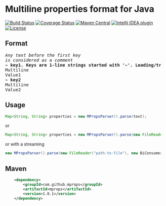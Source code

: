 # Multiline properties format for Java
[![Build Status](https://travis-ci.org/mprops/mprops-java.svg?branch=master)](https://travis-ci.org/mprops/mprops-java)
[![Coverage Status](https://coveralls.io/repos/github/mprops/mprops-java/badge.svg)](https://coveralls.io/github/mprops/mprops-java)
[![Maven Central](https://maven-badges.herokuapp.com/maven-central/com.github.mprops/mprops/badge.svg)](https://maven-badges.herokuapp.com/maven-central/com.github.mprops/mprops)
[![Intellij IDEA plugin](https://img.shields.io/badge/plugin-Intellij%20IDEA-blue.svg)](https://github.com/mprops/mprops-idea)
[![License](https://img.shields.io/badge/license-Apache%202.0-blue.svg)](https://opensource.org/licenses/Apache-2.0)

## Format
<pre>
<i>Any text before the first key
is considered as a comment</i>
<b>~ key1. Keys are 1-line strings started with '~'. Leading/trailing whitespaces are removed</b>
Multiline
Value1
<b>~ key2</b>
Multiline
Value2
</pre>

## Usage
```java
Map<String, String> properties = new MPropsParser().parse(text);
```
or
```java
Map<String, String> properties = new MPropsParser().parse(new FileReader("path-to-file"));
```
or with a streaming
```java
new MPropsParser().parse(new FileReader("path-to-file"), new BiConsumer<String, String>(){...});
```

## Maven
```xml
    <dependency>
        <groupId>com.github.mprops</groupId>
        <artifactId>mprops</artifactId>
        <version>1.0.1</version>
    </dependency>
```
